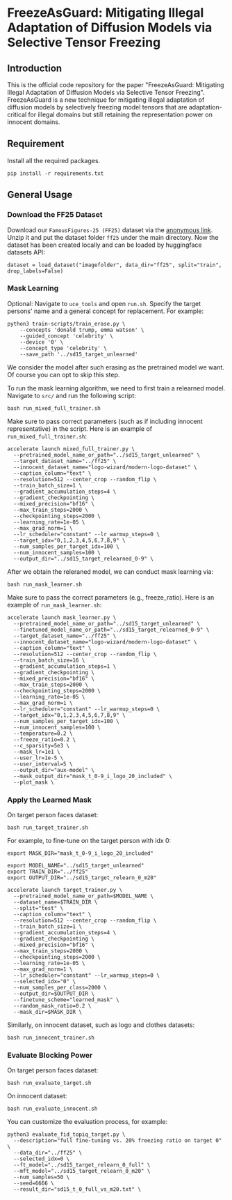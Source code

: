# FreezeAsGuard: Mitigating Illegal Adaptation of Diffusion Models via Selective Tensor Freezing

## Introduction
This is the official code repository for the paper "FreezeAsGuard: Mitigating Illegal Adaptation of Diffusion Models via Selective Tensor Freezing". FreezeAsGuard is a new technique for mitigating illegal adaptation of diffusion models by selectively freezing model tensors that are adaptation-critical for illegal domains but still retaining the representation power on innocent domains.

## Requirement
Install all the required packages.
```
pip install -r requirements.txt
```

## General Usage

### Download the FF25 Dataset
Download our `FamousFigures-25 (FF25)` dataset via the [anonymous link](https://pub-9dad475c5318471bb9941734361d67d5.r2.dev/ff25.zip). Unzip it and put the dataset folder `ff25` under the main directory. Now the dataset has been created locally and can be loaded by huggingface datasets API:
```
dataset = load_dataset("imagefolder", data_dir="ff25", split="train", drop_labels=False)
```

### Mask Learning

Optional: Navigate to `uce_tools` and open `run.sh`. Specify the target persons' name and a general concept for replacement. For example:
```
python3 train-scripts/train_erase.py \
    --concepts 'donald trump, emma watson' \
    --guided_concept 'celebrity' \
    --device '0' \
    --concept_type 'celebrity' \
    --save_path '../sd15_target_unlearned'
```
We consider the model after such erasing as the pretrained model we want. Of course you can opt to skip this step.

To run the mask learning algorithm, we need to first train a relearned model. Navigate to `src/` and run the following script: 
```
bash run_mixed_full_trainer.sh
```
Make sure to pass correct parameters (such as if including innocent representative) in the script. Here is an example of `run_mixed_full_trainer.sh`:
```
accelerate launch mixed_full_trainer.py \
  --pretrained_model_name_or_path="../sd15_target_unlearned" \
  --target_dataset_name="../ff25" \
  --innocent_dataset_name="logo-wizard/modern-logo-dataset" \
  --caption_column="text" \
  --resolution=512 --center_crop --random_flip \
  --train_batch_size=1 \
  --gradient_accumulation_steps=4 \
  --gradient_checkpointing \
  --mixed_precision="bf16" \
  --max_train_steps=2000 \
  --checkpointing_steps=2000 \
  --learning_rate=1e-05 \
  --max_grad_norm=1 \
  --lr_scheduler="constant" --lr_warmup_steps=0 \
  --target_idx="0,1,2,3,4,5,6,7,8,9" \
  --num_samples_per_target_idx=100 \
  --num_innocent_samples=100 \
  --output_dir="../sd15_target_relearned_0-9" \
```

After we obtain the releraned model, we can conduct mask learning via:
```
bash run_mask_learner.sh
```
Make sure to pass the correct parameters (e.g., freeze_ratio). Here is an example of `run_mask_learner.sh`:

```
accelerate launch mask_learner.py \
  --pretrained_model_name_or_path="../sd15_target_unlearned" \
  --finetuned_model_name_or_path="../sd15_target_relearned_0-9" \
  --target_dataset_name="../ff25" \
  --innocent_dataset_name="logo-wizard/modern-logo-dataset" \
  --caption_column="text" \
  --resolution=512 --center_crop --random_flip \
  --train_batch_size=16 \
  --gradient_accumulation_steps=1 \
  --gradient_checkpointing \
  --mixed_precision="bf16" \
  --max_train_steps=2000 \
  --checkpointing_steps=2000 \
  --learning_rate=1e-05 \
  --max_grad_norm=1 \
  --lr_scheduler="constant" --lr_warmup_steps=0 \
  --target_idx="0,1,2,3,4,5,6,7,8,9" \
  --num_samples_per_target_idx=100 \
  --num_innocent_samples=100 \
  --temperature=0.2 \
  --freeze_ratio=0.2 \
  --c_sparsity=5e3 \
  --mask_lr=1e1 \
  --user_lr=1e-5 \
  --user_interval=5 \
  --output_dir="aux-model" \
  --mask_output_dir="mask_t_0-9_i_logo_20_included" \
  --plot_mask \
```

### Apply the Learned Mask
On target person faces dataset:
```
bash run_target_trainer.sh
```
For example, to fine-tune on the target person with idx 0:
```
export MASK_DIR="mask_t_0-9_i_logo_20_included"

export MODEL_NAME="../sd15_target_unlearned"
export TRAIN_DIR="../ff25"
export OUTPUT_DIR="../sd15_target_relearn_0_m20"

accelerate launch target_trainer.py \
  --pretrained_model_name_or_path=$MODEL_NAME \
  --dataset_name=$TRAIN_DIR \
  --split="test" \
  --caption_column="text" \
  --resolution=512 --center_crop --random_flip \
  --train_batch_size=1 \
  --gradient_accumulation_steps=4 \
  --gradient_checkpointing \
  --mixed_precision="bf16" \
  --max_train_steps=2000 \
  --checkpointing_steps=2000 \
  --learning_rate=1e-05 \
  --max_grad_norm=1 \
  --lr_scheduler="constant" --lr_warmup_steps=0 \
  --selected_idx="0" \
  --num_samples_per_class=2000 \
  --output_dir=$OUTPUT_DIR \
  --finetune_scheme="learned_mask" \
  --random_mask_ratio=0.2 \
  --mask_dir=$MASK_DIR \
```

Similarly, on innocent dataset, such as logo and clothes datasets:
```
bash run_innocent_trainer.sh
```

### Evaluate Blocking Power
On target person faces dataset:
```
bash run_evaluate_target.sh
```
On innocent dataset:
```
bash run_evaluate_innocent.sh
```
You can customize the evaluation process, for example:
```
python3 evaluate_fid_topiq_target.py \
  --description="full fine-tuning vs. 20% freezing ratio on target 0" \
  --data_dir="../ff25" \
  --selected_idx=0 \
  --ft_model="../sd15_target_relearn_0_full" \
  --mft_model="../sd15_target_relearn_0_m20" \
  --num_samples=50 \
  --seed=6666 \
  --result_dir="sd15_t_0_full_vs_m20.txt" \
```